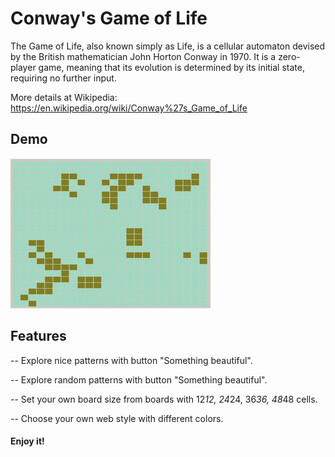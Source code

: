 # Conway's Game of Life
The Game of Life, also known simply as Life, is a cellular automaton devised by the British mathematician 
John Horton Conway in 1970. It is a zero-player game, meaning that its evolution is determined by its initial 
state, requiring no further input. 

More details at Wikipedia: https://en.wikipedia.org/wiki/Conway%27s_Game_of_Life

## Demo
![](demo.gif)

## Features

-- Explore nice patterns with button "Something beautiful".

-- Explore random patterns with button "Something beautiful". 

-- Set your own board size from boards with 12*12, 24*24, 36*36, 48*48 cells.

-- Choose your own web style with different colors.

#### Enjoy it!
